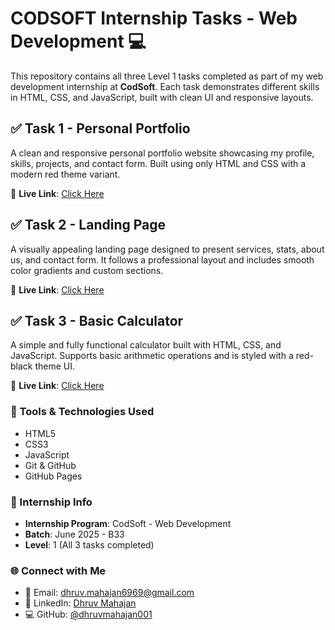 # CODSOFT Internship Tasks - Web Development 💻

This repository contains all three Level 1 tasks completed as part of my web development internship at **CodSoft**. Each task demonstrates different skills in HTML, CSS, and JavaScript, built with clean UI and responsive layouts.



## ✅ Task 1 - Personal Portfolio
A clean and responsive personal portfolio website showcasing my profile, skills, projects, and contact form. Built using only HTML and CSS with a modern red theme variant.

🔗 **Live Link**: [Click Here](https://dhruvmahajan001.github.io/CODSOFT_Task1/Task1-Portfolio/)



## ✅ Task 2 - Landing Page
A visually appealing landing page designed to present services, stats, about us, and contact form. It follows a professional layout and includes smooth color gradients and custom sections.

🔗 **Live Link**: [Click Here](https://dhruvmahajan001.github.io/CODSOFT_Task1/Task2-Landing%20Page/)


## ✅ Task 3 - Basic Calculator
A simple and fully functional calculator built with HTML, CSS, and JavaScript. Supports basic arithmetic operations and is styled with a red-black theme UI.

🔗 **Live Link**: [Click Here](https://dhruvmahajan001.github.io/CODSOFT_Task1/Task3-Calculator/)


### 🔧 Tools & Technologies Used
- HTML5  
- CSS3  
- JavaScript  
- Git & GitHub  
- GitHub Pages



### 🏁 Internship Info
- **Internship Program**: CodSoft - Web Development
- **Batch**: June 2025 - B33
- **Level**: 1 (All 3 tasks completed)



### 🌐 Connect with Me
- 📧 Email: dhruv.mahajan6969@gmail.com
- 💼 LinkedIn: [Dhruv Mahajan](https://www.linkedin.com/in/dhruv-mahajan6969/)  
- 💻 GitHub: [@dhruvmahajan001](https://github.com/dhruvmahajan001)


